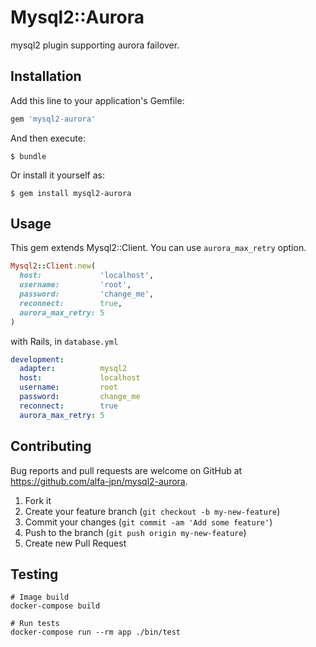# Mysql2::Aurora
mysql2 plugin supporting aurora failover.

## Installation

Add this line to your application's Gemfile:

```ruby
gem 'mysql2-aurora'
```

And then execute:

    $ bundle

Or install it yourself as:

    $ gem install mysql2-aurora

## Usage
This gem extends Mysql2::Client. You can use `aurora_max_retry` option.

```ruby
Mysql2::Client.new(
  host:             'localhost',
  username:         'root',
  password:         'change_me',
  reconnect:        true,
  aurora_max_retry: 5
)
```

with Rails, in `database.yml`

```yml
development:
  adapter:          mysql2
  host:             localhost
  username:         root
  password:         change_me
  reconnect:        true
  aurora_max_retry: 5
```

## Contributing

Bug reports and pull requests are welcome on GitHub at https://github.com/alfa-jpn/mysql2-aurora.

1. Fork it
2. Create your feature branch (`git checkout -b my-new-feature`)
3. Commit your changes (`git commit -am 'Add some feature'`)
4. Push to the branch (`git push origin my-new-feature`)
5. Create new Pull Request

## Testing

```shell
# Image build
docker-compose build

# Run tests
docker-compose run --rm app ./bin/test
```

